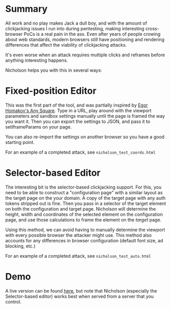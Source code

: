 Summary
=======

All work and no play makes Jack a dull boy, and with the amount of clickjacking issues I run into during pentesting, making interesting cross-browser PoCs is a real pain in the ass. Even after years of people crowing about web standards, modern browsers *still* have positioning and rendering differences that affect the viability of clickjacking attacks.

It's even worse when an attack requires multiple clicks and reframes before anything interesting happens.

Nicholson helps you with this in several ways:

Fixed-position Editor
================

This was the first part of the tool, and was partially inspired by [Egor Homakov's Any Square](http://homakov.github.io/anysquare.html). Type in a URL, play around with the viewport parameters and sandbox settings manually until the page is framed the way you want it. Then you can export the settings to JSON, and pass it to setIframeParams on your page.

You can also re-import the settings on another browser so you have a good starting point.

For an example of a completed attack, see `nicholson_test_coords.html`

Selector-based Editor
=================

The interesting bit is the selector-based clickjacking support. For this, you need to be able to construct a "configuration page" with a similar layout as the target page on the your domain. A copy of the target page with any auth tokens stripped out is fine. Then you pass in a selector of the target element on both the configuration and target page. Nicholson will determine the height, width and coordinates of the selected element on the configuration page, and use those calculations to frame the element on the *target* page.

Using this method, we can avoid having to manually determine the viewport with every possible browser the attacker might use. This method also accounts for any differences in browser configuration (default font size, ad blocking, etc.)

For an example of a completed attack, see `nicholson_test_auto.html`

Demo
====

A live version can be found [here](http://jordanmilne.github.io/Nicholson/), but note that Nicholson (especially the Selector-based editor) works best when served from a server that you control.